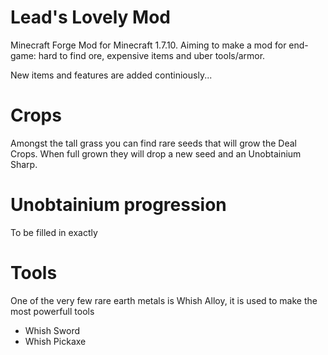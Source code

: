 # Lead's Lovely Mod
Minecraft Forge Mod for Minecraft 1.7.10. Aiming to make a mod for end-game: hard to find ore, expensive items and uber tools/armor.

New items and features are added continiously...

# Crops
Amongst the tall grass you can find rare seeds that will grow the Deal Crops. When full grown they will drop a new seed and an Unobtainium Sharp.

# Unobtainium progression
To be filled in exactly

# Tools
One of the very few rare earth metals is Whish Alloy, it is used to make the most powerfull tools
- Whish Sword
- Whish Pickaxe
